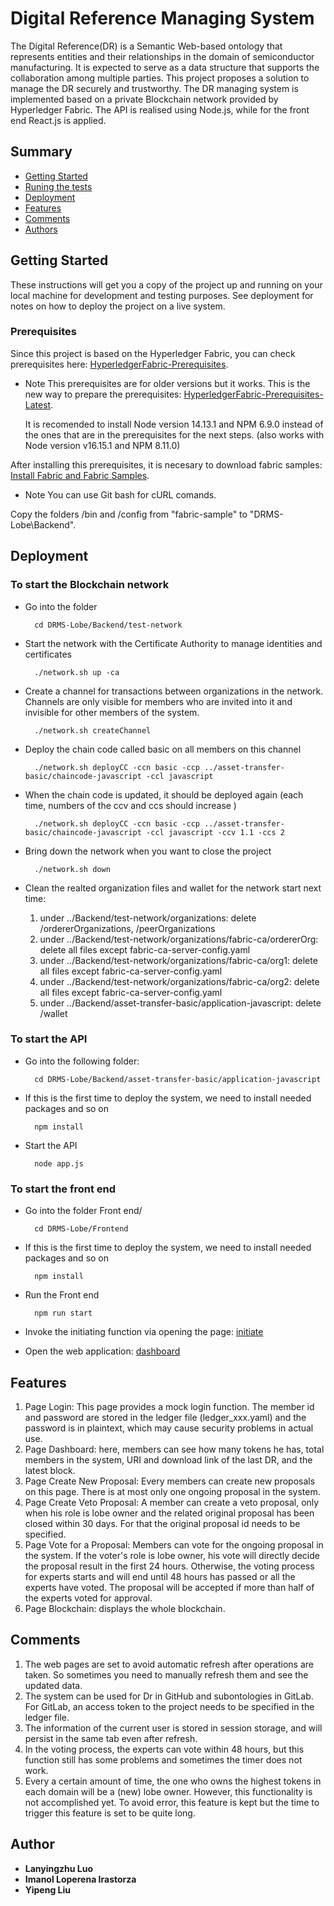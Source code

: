 # Digital Reference Managing System

The Digital Reference(DR) is a Semantic Web-based ontology that represents entities and their relationships in the domain of semiconductor manufacturing. It is expected to serve as a data structure that supports the collaboration among multiple parties. This project proposes a solution to manage the DR securely and trustworthy.
The DR managing system is implemented based on a private Blockchain network provided by Hyperledger Fabric. The API is realised using Node.js, while for the front end React.js is applied.
## Summary

  - [Getting Started](#getting-started)
  - [Runing the tests](#running-the-tests)
  - [Deployment](#deployment)
  - [Features](#features)
  - [Comments](#comments)
  - [Authors](#authors)

## Getting Started

These instructions will get you a copy of the project up and running on your local machine for development and testing purposes. See deployment for notes on how to deploy the project on a live system.

### Prerequisites

Since this project is based on the Hyperledger Fabric, you can check prerequisites here: [HyperledgerFabric-Prerequisites](https://hyperledger-fabric.readthedocs.io/en/release-1.4/prereqs.html).

-	Note
	This prerequisites are for older versions but it works. This is the new way to prepare the prerequisites: [HyperledgerFabric-Prerequisites-Latest](https://hyperledger-fabric.readthedocs.io/en/latest/prereqs.html).

	It is recomended to install Node version 14.13.1 and NPM 6.9.0 instead of the ones that are in the prerequisites for the next steps.
	(also works with Node version v16.15.1 and NPM 8.11.0)

After installing this prerequisites, it is necesary to download fabric samples: [Install Fabric and Fabric Samples](https://hyperledger-fabric.readthedocs.io/en/latest/install.html).

-	Note
	You can use Git bash for cURL comands.

Copy the folders /bin and /config from "fabric-sample" to "DRMS-Lobe\Backend".


## Deployment

### To start the Blockchain network

- Go into the folder 

		cd DRMS-Lobe/Backend/test-network
		
- Start the network with the Certificate Authority to manage identities and certificates
		
		./network.sh up -ca
		
- Create a channel for transactions between organizations in the network. Channels are only visible for members who are invited into it and invisible for other members of the system.

		./network.sh createChannel

- Deploy the chain code called basic on all members on this channel

		./network.sh deployCC -ccn basic -ccp ../asset-transfer-basic/chaincode-javascript -ccl javascript

- When the chain code is updated, it should be deployed again (each time, numbers of the ccv and ccs should increase )

		./network.sh deployCC -ccn basic -ccp ../asset-transfer-basic/chaincode-javascript -ccl javascript -ccv 1.1 -ccs 2

- Bring down the network when you want to close the project

		./network.sh down

- Clean the realted organization files and wallet for the network start next time:
	1. under ../Backend/test-network/organizations: delete /ordererOrganizations, /peerOrganizations
	2. under ../Backend/test-network/organizations/fabric-ca/ordererOrg: delete all files except fabric-ca-server-config.yaml
	3. under ../Backend/test-network/organizations/fabric-ca/org1: delete all files except fabric-ca-server-config.yaml
	4. under ../Backend/test-network/organizations/fabric-ca/org2: delete all files except fabric-ca-server-config.yaml
	5. under ../Backend/asset-transfer-basic/application-javascript: delete /wallet
	
	


### To start the API

- Go into the following folder:
	
		cd DRMS-Lobe/Backend/asset-transfer-basic/application-javascript
	
- If this is the first time to deploy the system, we need to install needed packages and so on

		npm install

- Start the API

		node app.js

### To start the front end

- Go into the folder Front end/

		cd DRMS-Lobe/Frontend

- If this is the first time to deploy the system, we need to install needed packages and so on

		npm install

- Run the Front end

		npm run start

- Invoke the initiating function via opening the page: [initiate](http://localhost:3001/initiate)

- Open the web application: [dashboard](https://localhost:3006/app/dashboard)

		
## Features
1. Page Login: This page provides a mock login function. The member id and password are stored in the ledger file (ledger_xxx.yaml) and the password is in plaintext, which may cause security problems in actual use.
2. Page Dashboard: here, members can see how many tokens he has, total members in the system, URI and download link of the last DR, and the latest block.
3. Page Create New Proposal: Every members can create new proposals on this page. There is at most only one ongoing proposal in the system.
4. Page Create Veto Proposal: A member can create a veto proposal, only when his role is lobe owner and the related original proposal has been closed within 30 days. For that the original proposal id needs to be specified.
5. Page Vote for a Proposal: Members can vote for the ongoing proposal in the system. If the voter's role is lobe owner, his vote will directly decide the proposal result in the first 24 hours. Otherwise, the voting process for experts starts and will end until 48 hours has passed or all the experts have voted. The proposal will be accepted if more than half of the experts voted for approval.
6. Page Blockchain: displays the whole blockchain.

## Comments
1. The web pages are set to avoid automatic refresh after operations are taken. So sometimes you need to manually refresh them and see the updated data. 
2. The system can be used for Dr in GitHub and subontologies in GitLab. For GitLab, an access token to the project needs to be specified in the ledger file.
3. The information of the current user is stored in session storage, and will persist in the same tab even after refresh.
4. In the voting process, the experts can vote within 48 hours, but this function still has some problems and sometimes the timer does not work.
5. Every a certain amount of time, the one who owns the highest tokens in each domain will be a (new) lobe owner. However, this functionality is not accomplished yet. To avoid error, this feature is kept but the time to trigger this feature is set to be quite long.

## Author
  - **Lanyingzhu Luo**
  - **Imanol Loperena Irastorza**
  - **Yipeng Liu**
